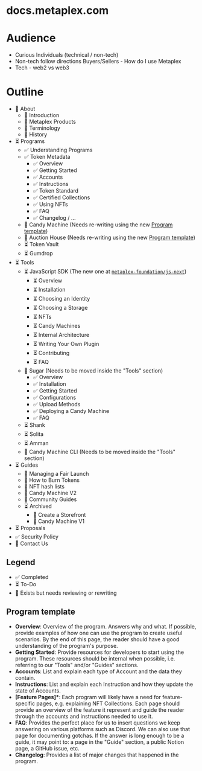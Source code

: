 # docs.metaplex.com

# Audience

- Curious Individuals (technical / non-tech)
- Non-tech follow directions Buyers/Sellers - How do I use Metaplex
- Tech - web2 vs web3

# Outline

- 📝 About
  - 📝 Introduction
  - 📝 Metaplex Products
  - 📝 Terminology
  - 📝 History
- ⏳ Programs
  - ✅ Understanding Programs
  - ✅ Token Metadata
    - ✅ Overview
    - ✅ Getting Started
    - ✅ Accounts
    - ✅ Instructions
    - ✅ Token Standard
    - ✅ Certified Collections
    - ✅ Using NFTs
    - ✅ FAQ
    - ✅ Changelog / ...
  - 📝 Candy Machine (Needs re-writing using the new [Program template](#program-template))
  - 📝 Auction House (Needs re-writing using the new [Program template](#program-template))
  - ⏳ Token Vault
  - ⏳ Gumdrop
- ⏳ Tools
  - ⏳ JavaScript SDK (The new one at [`metaplex-foundation/js-next`](https://github.com/metaplex-foundation/js-next))
    - ⏳ Overview
    - ⏳ Installation
    - ⏳ Choosing an Identity
    - ⏳ Choosing a Storage
    - ⏳ NFTs
    - ⏳ Candy Machines
    - ⏳ Internal Architecture
    - ⏳ Writing Your Own Plugin
    - ⏳ Contributing
    - ⏳ FAQ
  - 📝 Sugar (Needs to be moved inside the "Tools" section)
    - ✅ Overview
    - ✅ Installation
    - ✅ Getting Started
    - ✅ Configurations
    - ✅ Upload Methods
    - ✅ Deploying a Candy Machine
    - ✅ FAQ
  - ⏳ Shank
  - ⏳ Solita
  - ⏳ Amman
  - 📝 Candy Machine CLI (Needs to be moved inside the "Tools" section)
- ⏳ Guides
  - 📝 Managing a Fair Launch
  - 📝 How to Burn Tokens
  - 📝 NFT hash lists
  - 📝 Candy Machine V2
  - 📝 Community Guides
  - ⏳ Archived
    - 📝 Create a Storefront
    - 📝 Candy Machine V1
- ⏳ Proposals
- ✅ Security Policy
- 📝 Contact Us

## Legend

- ✅ Completed
- ⏳ To-Do
- 📝 Exists but needs reviewing or rewriting

## Program template

- **Overview**: Overview of the program. Answers why and what. If possible, provide examples of how one can use the program to create useful scenarios. By the end of this page, the reader should have a good understanding of the program's purpose.
- **Getting Started**: Provide resources for developers to start using the program. These resources should be internal when possible, i.e. referring to our "Tools" and/or "Guides" sections.
- **Accounts**: List and explain each type of Account and the data they contain.
- **Instructions**: List and explain each Instruction and how they update the state of Accounts.
- **[Feature Pages]\***: Each program will likely have a need for feature-specific pages, e.g. explaining NFT Collections. Each page should provide an overview of the feature it represent and guide the reader through the accounts and instructions needed to use it.
- **FAQ**: Provides the perfect place for us to insert questions we keep answering on various platforms such as Discord. We can also use that page for documenting gotchas. If the answer is long enough to be a guide, it may point to: a page in the "Guide" section, a public Notion page, a GitHub issue, etc.
- **Changelog**: Provides a list of major changes that happened in the program.
